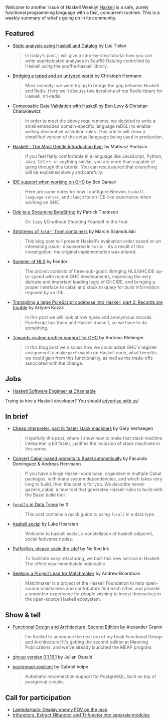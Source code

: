 Welcome to another issue of Haskell Weekly!
[Haskell](https://www.haskell.org) is a safe, purely functional programming language with a fast, concurrent runtime.
This is a weekly summary of what's going on in its community.

## Featured

- [Static analysis using Haskell and Datalog](https://luctielen.com/posts/static_analysis_using_haskell_and_datalog/) by Luc Tielen
  > In today's post, I will give a step-by-step tutorial how you can write sophisticated analyses in Soufflé Datalog controlled by Haskell using the souffle-haskell library.

- [Bridging a typed and an untyped world](https://blog.noredink.com/post/657844755189972992/bridging-a-typed-and-an-untyped-world) by Christoph Hermann
  > Most recently: we were trying to bridge the gap between Haskell and Redis. Here we'll discuss two iterations of our Redis library for Haskell, nri-redis.

- [Composable Data Validation with Haskell](https://www.foxhound.systems/blog/composable-data-validation/) by Ben Levy & Christian Charukiewicz
  > In order to meet the above requirements, we decided to write a small embedded domain-specific language (eDSL) to enable writing declarative validation rules. This article will show a simplified version of the actual language being used in production.

- [Haskell - The Most Gentle Introduction Ever](https://mpodlasin.com/articles/haskell-i) by Mateusz Podlasin
  > If you feel fairly comfortable in a language like JavaScript, Python, Java, C/C++, or anything similar, you are more than capable of going through this tutorial. You can rest assured that everything will be explained slowly and carefully.

- [IDE support when working on GHC](https://bgamari.github.io/posts/2021-07-23-ide-support-working-on-ghc.html) by Ben Gamari
  > Here are some notes for how I configure Neovim, `haskell-language-server`, and `clangd` for an IDE-like experience when working on GHC.

- [Ode to a Streaming ByteString](https://blog.sumtypeofway.com/posts/ode-to-a-streaming-bytestream.html) by Patrick Thomson
  > Or: Lazy I/O without Shooting Yourself in the Foot

- [Strictness of `foldr'` from containers](https://coot.me/posts/containers-strict-foldr.html) by Marcin Szamotulski
  > This blog post will present Haskell's evaluation order based on an interesting issue I discovered in `foldr'`. As a result of this investigation, the original implementation was altered.

- [Summer of HLS](https://mpickering.github.io//ide/posts/2021-07-22-summer-of-hls.html) by Fendor
  > The project consists of three sub-goals: Bringing HLS/GHCIDE up-to-speed with recent GHC developments, improving the very delicate and important loading logic of GHCIDE, and bringing a proper interface to cabal and stack to query for build information required by an IDE.

- [Transpiling a large PureScript codebase into Haskell, part 2: Records are trouble](https://blog.monadfix.com/nau-2-records) by Artyom Kazak
  > In this post we will look at row types and anonymous records. PureScript has them and Haskell doesn't, so we have to do something.

- [Towards system profiler support for GHC](https://well-typed.com/blog/2021/07/ghc-sp-profiling/) by Andreas Klebinger
  > In this blog post we discuss how we could adapt GHC's register assignment to make `perf` usable on Haskell code, what benefits we could gain from this functionality, as well as the trade-offs associated with the change.

## Jobs

- [Haskell Software Engineer at Channable](https://jobs.channable.com/o/haskell-software-engineer-2)

Trying to hire a Haskell developer?
You should [advertise with us](https://haskellweekly.news/advertising.html)!

## In brief

- [Cheap interpreter, part 6: faster stack machines](https://cuddly-octo-palm-tree.com/posts/2021-07-25-cwafi-6-faster-stack-machine/) by Gary Verhaegen
  > Hopefully this post, where I show how to make that stack machine interpreter a bit faster, justifies the inclusion of stack machines in this series.

- [Convert Cabal-based projects to Bazel automatically](https://www.tweag.io/blog/2021-07-28-gazelle-cabal/) by Facundo Domínguez & Andreas Herrmann
  > If you have a large Haskell code base, organized in multiple Cabal packages, with many system dependencies, and which takes very long to build, then this post is for you. We describe herein gazelle_cabal, a new tool that generates Haskell rules to build with the Bazel build tool.

- [`forall`s in Data Types](https://brandonchinn178.github.io/blog/2021/07/23/foralls-in-data-types.html) by X
  > This post contains a quick guide to using `forall` in a data type.

- [haskell.social](https://www.haskell.social) by Luke Hoersten
  > Welcome to haskell.social, a constellation of haskell-adjacent, social fediverse nodes.

- [Pufferfish, please scale the site!](https://blog.noredink.com/post/657392972659310592/pufferfish-please-scale-the-site) by No Red Ink
  > To facilitate easy refactoring, we built this new service in Haskell. The effect was immediately noticeable.

- [Seeking a Project Lead for Matchmaker](https://discourse.haskell.org/t/seeking-a-project-lead-for-matchmaker/2799?u=taylorfausak) by Andrew Boardman
  > Matchmaker is a project of the Haskell Foundation to help open-source maintainers and contributors find each other, and provide a smoother experience for people wishing to invest themselves in the open-source Haskell ecosystem.

## Show & tell

- [Functional Design and Architecture: Second Edition](https://discourse.haskell.org/t/functional-design-and-architecture-second-edition-manning-publications/2798?u=taylorfausak) by Alexander Granin
  > I'm thrilled to announce the next era of my book Functional Design and Architecture! It's getting the second edition at Manning Publications, and we've already launched the MEAP program.

- [ghcup version 0.1.16.1](https://np.reddit.com/r/haskell/comments/ottx21/ann_ghcup01161_released/) by Julian Ospald

- [postgresql-resilient](https://github.com/gvolpe/postgresql-resilient/tree/f84f1d6f374b15f0265819b447f3287db33ede90) by Gabriel Volpe
  > Automatic reconnection support for PostgreSQL, built on top of postgresql-simple.

## Call for participation

-   [LambdaHack: Display enemy FOV on the map](https://github.com/LambdaHack/LambdaHack/issues/259)
-   [trifunctors: Extract Nifunctor and Trifunctor into separate modules](https://github.com/lemastero/trifunctors/issues/5)
